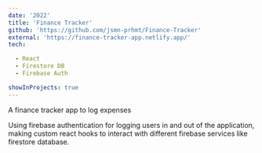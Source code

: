 ```yaml
---
date: '2022'
title: 'Finance Tracker'
github: 'https://github.com/jsmn-prhmt/Finance-Tracker'
external: 'https://finance-tracker-app.netlify.app/'
tech:

  - React
  - Firestore DB 
  - Firebase Auth

showInProjects: true
---
```


A finance tracker app to log expenses
 
Using firebase authentication for logging users in and out of the application, making custom react hooks to interact with different firebase services like firestore database.
